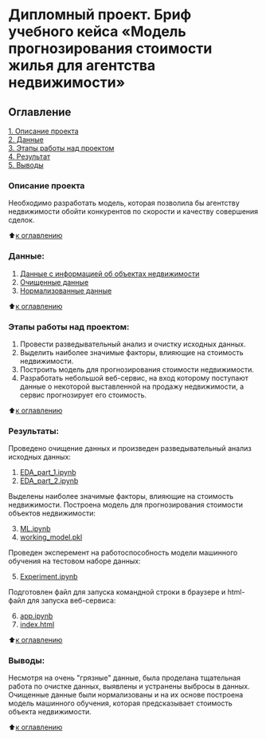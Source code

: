 # Дипломный проект. Бриф учебного кейса «Модель прогнозирования стоимости жилья для агентства недвижимости»      

## Оглавление  
[1. Описание проекта](https://github.com/Tatiana-Davydova/sf_data_science/tree/main/DIPLOMA_PROJECT_Housing_cost_forecasting_model#%D0%BE%D0%BF%D0%B8%D1%81%D0%B0%D0%BD%D0%B8%D0%B5-%D0%BF%D1%80%D0%BE%D0%B5%D0%BA%D1%82%D0%B0)  
[2. Данные](https://github.com/Tatiana-Davydova/sf_data_science/tree/main/DIPLOMA_PROJECT_Housing_cost_forecasting_model#%D0%BA%D1%80%D0%B0%D1%82%D0%BA%D0%B0%D1%8F-%D0%B8%D0%BD%D1%84%D0%BE%D1%80%D0%BC%D0%B0%D1%86%D0%B8%D1%8F-%D0%BE-%D0%B4%D0%B0%D0%BD%D0%BD%D1%8B%D1%85)  
[3. Этапы работы над проектом](https://github.com/Tatiana-Davydova/sf_data_science/tree/main/DIPLOMA_PROJECT_Housing_cost_forecasting_model#%D1%8D%D1%82%D0%B0%D0%BF%D1%8B-%D1%80%D0%B0%D0%B1%D0%BE%D1%82%D1%8B-%D0%BD%D0%B0%D0%B4-%D0%BF%D1%80%D0%BE%D0%B5%D0%BA%D1%82%D0%BE%D0%BC)  
[4. Результат](https://github.com/Tatiana-Davydova/sf_data_science/tree/main/DIPLOMA_PROJECT_Housing_cost_forecasting_model#%D1%80%D0%B5%D0%B7%D1%83%D0%BB%D1%8C%D1%82%D0%B0%D1%82%D1%8B)  
[5. Выводы](https://github.com/Tatiana-Davydova/sf_data_science/tree/main/DIPLOMA_PROJECT_Housing_cost_forecasting_model#%D0%B2%D1%8B%D0%B2%D0%BE%D0%B4%D1%8B) 

### Описание проекта    
Необходимо разработать модель, которая позволила бы агентству недвижимости обойти конкурентов по скорости и качеству совершения сделок.

:arrow_up:[к оглавлению](https://github.com/Tatiana-Davydova/sf_data_science/tree/main/DIPLOMA_PROJECT_Housing_cost_forecasting_model#%D0%BE%D0%B3%D0%BB%D0%B0%D0%B2%D0%BB%D0%B5%D0%BD%D0%B8%D0%B5)


### Данные:
1. [Данные с информацией об объектах недвижимости](https://drive.google.com/file/d/1IK2hGl5rpqtLVwxs7xLPSAeVDd8Z2VNV/view?usp=drive_link)
2. [Очищенные данные](https://github.com/Tatiana-Davydova/sf_data_science/blob/main/DIPLOMA_PROJECT_Housing_cost_forecasting_model/data/clean_df.csv)
3. [Нормализованные данные](https://drive.google.com/file/d/1xQsaUP7jpieC8GT_swKOtlhXGny6Nm4C/view?usp=drive_link)
  
:arrow_up:[к оглавлению](https://github.com/Tatiana-Davydova/sf_data_science/tree/main/DIPLOMA_PROJECT_Housing_cost_forecasting_model#%D0%BE%D0%B3%D0%BB%D0%B0%D0%B2%D0%BB%D0%B5%D0%BD%D0%B8%D0%B5)


### Этапы работы над проектом:  
1. Провести разведывательный анализ и очистку исходных данных.
2. Выделить наиболее значимые факторы, влияющие на стоимость недвижимости.
3. Построить модель для прогнозирования стоимости недвижимости.
4. Разработать небольшой веб-сервис, на вход которому поступают данные о некоторой выставленной на продажу недвижимости, а сервис прогнозирует его стоимость.


:arrow_up:[к оглавлению](https://github.com/Tatiana-Davydova/sf_data_science/tree/main/DIPLOMA_PROJECT_Housing_cost_forecasting_model#%D0%BE%D0%B3%D0%BB%D0%B0%D0%B2%D0%BB%D0%B5%D0%BD%D0%B8%D0%B5)


### Результаты:  
Проведено очищение данных и произведен разведывательный анализ исходных данных:
1. [EDA_part_1.ipynb](https://github.com/Tatiana-Davydova/sf_data_science/blob/main/DIPLOMA_PROJECT_Housing_cost_forecasting_model/1.%20EDA_part_1.ipynb)
2. [EDA_part_2.ipynb](https://github.com/Tatiana-Davydova/sf_data_science/blob/main/DIPLOMA_PROJECT_Housing_cost_forecasting_model/2.%20EDA_part_2.ipynb)

Выделены наиболее значимые факторы, влияющие на стоимость недвижимости. 
Построена модель для прогнозирования стоимости объектов недвижимости:

3. [ML.ipynb](https://github.com/Tatiana-Davydova/sf_data_science/blob/main/DIPLOMA_PROJECT_Housing_cost_forecasting_model/3.%20ML.ipynb)
4. [working_model.pkl](https://drive.google.com/file/d/1c0OTzY-64cvr8_d0V4hWtr5IbN2gnKK4/view?usp=drive_link)

Проведен эксперемент на работоспособность модели машинного обучения на тестовом наборе данных:

5. [Experiment.ipynb](https://github.com/Tatiana-Davydova/sf_data_science/blob/main/DIPLOMA_PROJECT_Housing_cost_forecasting_model/model/Experiment.ipynb)

Подготовлен файл для запуска командной строки в браузере и html-файл для запуска веб-сервиса:

6. [app.ipynb](https://github.com/Tatiana-Davydova/sf_data_science/blob/main/DIPLOMA_PROJECT_Housing_cost_forecasting_model/model/app.ipynb)
7. [index.html](https://github.com/Tatiana-Davydova/sf_data_science/blob/main/DIPLOMA_PROJECT_Housing_cost_forecasting_model/model/index.html)

:arrow_up:[к оглавлению](https://github.com/Tatiana-Davydova/sf_data_science/tree/main/DIPLOMA_PROJECT_Housing_cost_forecasting_model#%D0%BE%D0%B3%D0%BB%D0%B0%D0%B2%D0%BB%D0%B5%D0%BD%D0%B8%D0%B5)


### Выводы:
Несмотря на очень "грязные" данные, была проделана тщательная работа по очистке данных, выявлены и устранены выбросы в данных. Очищенные данные были нормализованы и на их основе построена модель машинного обучения, которая предсказывает стоимость объекта недвижимости. 

:arrow_up:[к оглавлению](https://github.com/Tatiana-Davydova/sf_data_science/tree/main/DIPLOMA_PROJECT_Housing_cost_forecasting_model#%D0%BE%D0%B3%D0%BB%D0%B0%D0%B2%D0%BB%D0%B5%D0%BD%D0%B8%D0%B5)